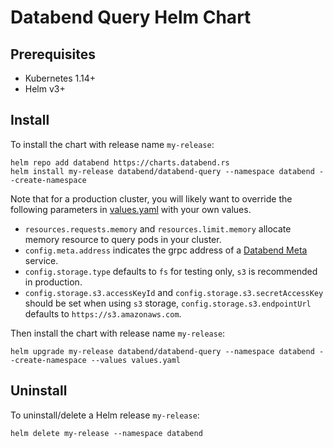 # Databend Query Helm Chart

## Prerequisites

- Kubernetes 1.14+
- Helm v3+

## Install

To install the chart with release name `my-release`:
```
helm repo add databend https://charts.databend.rs
helm install my-release databend/databend-query --namespace databend --create-namespace
```

Note that for a production cluster, you will likely want to override the following parameters in [values.yaml](values.yaml) with your own values.

- `resources.requests.memory` and `resources.limit.memory` allocate memory resource to query pods in your cluster.
- `config.meta.address` indicates the grpc address of a [Databend Meta](../databend-meta) service.
- `config.storage.type` defaults to `fs` for testing only, `s3` is recommended in production.
- `config.storage.s3.accessKeyId` and `config.storage.s3.secretAccessKey` should be set when using `s3` storage, `config.storage.s3.endpointUrl` defaults to `https://s3.amazonaws.com`.

Then install the chart with release name `my-release`:
```
helm upgrade my-release databend/databend-query --namespace databend --create-namespace --values values.yaml
```

## Uninstall

To uninstall/delete a Helm release `my-release`:
```
helm delete my-release --namespace databend
```
